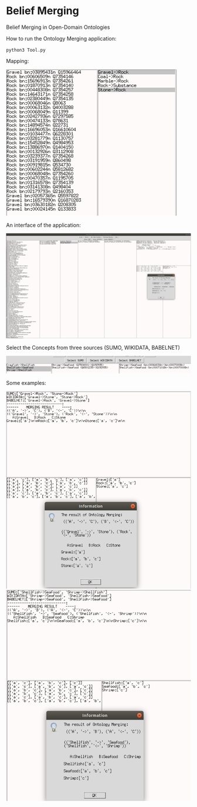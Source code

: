 # Belief Merging
Belief Merging in Open-Domain Ontologies

How to run the Ontology Merging application:
```
python3 Tool.py
```

Mapping:

![Test Image 1](Images/Mapping.png)


An interface of the application:

![Test Image 2](Images/Application.png)

Select the Concepts from three sources (SUMO, WIKIDATA, BABELNET)

![Test Image 5](Images/SUMO_WIKIDATA_BABELNET.png)

Some examples:

![Test Image 3](Images/Example2.png)
![Test Image 4](Images/Example_Application.png)

